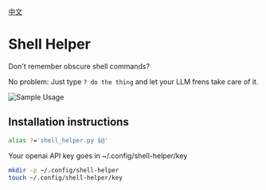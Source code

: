 [中文](README-zh.md)
#  Shell Helper

Don't remember obscure shell commands?

No problem: Just type `? do the thing` and let your LLM frens take care of it.

![Sample Usage](sample_usage.png)

## Installation instructions

```bash
alias ?='shell_helper.py $@'
```

Your openai API key goes in ~/.config/shell-helper/key

```bash
mkdir -p ~/.config/shell-helper
touch ~/.config/shell-helper/key
```

